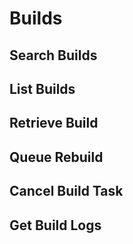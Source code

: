 # Builds
## Search Builds
## List Builds
## Retrieve Build

## Queue Rebuild
## Cancel Build Task
## Get Build Logs
